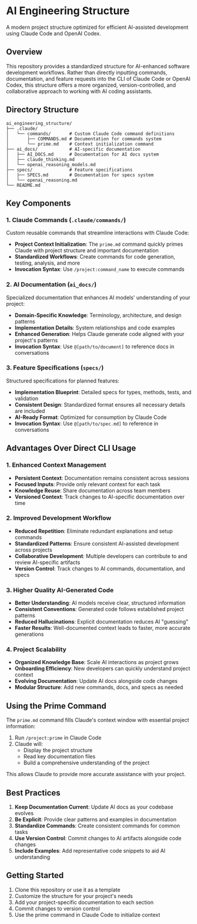 # AI Engineering Structure

A modern project structure optimized for efficient AI-assisted development using Claude Code and OpenAI Codex.

## Overview

This repository provides a standardized structure for AI-enhanced software development workflows. Rather than directly inputting commands, documentation, and feature requests into the CLI of Claude Code or OpenAI Codex, this structure offers a more organized, version-controlled, and collaborative approach to working with AI coding assistants.

## Directory Structure

```
ai_engineering_structure/
├── .claude/
│   └── commands/       # Custom Claude Code command definitions
│       ├── COMMANDS.md # Documentation for commands system
│       └── prime.md    # Context initialization command
├── ai_docs/            # AI-specific documentation
│   ├── AI_DOCS.md      # Documentation for AI docs system
│   ├── claude_thinking.md
│   └── openai_reasoning_models.md
├── specs/              # Feature specifications
│   ├── SPECS.md        # Documentation for specs system
│   └── openai_reasoning.md
└── README.md           
```

## Key Components

### 1. Claude Commands (`.claude/commands/`)

Custom reusable commands that streamline interactions with Claude Code:

- **Project Context Initialization**: The `prime.md` command quickly primes Claude with project structure and important documentation
- **Standardized Workflows**: Create commands for code generation, testing, analysis, and more
- **Invocation Syntax**: Use `/project:command_name` to execute commands

### 2. AI Documentation (`ai_docs/`)

Specialized documentation that enhances AI models' understanding of your project:

- **Domain-Specific Knowledge**: Terminology, architecture, and design patterns
- **Implementation Details**: System relationships and code examples
- **Enhanced Generation**: Helps Claude generate code aligned with your project's patterns
- **Invocation Syntax**: Use `@[path/to/document]` to reference docs in conversations

### 3. Feature Specifications (`specs/`)

Structured specifications for planned features:

- **Implementation Blueprint**: Detailed specs for types, methods, tests, and validation
- **Consistent Design**: Standardized format ensures all necessary details are included
- **AI-Ready Format**: Optimized for consumption by Claude Code
- **Invocation Syntax**: Use `@[path/to/spec.md]` to reference in conversations

## Advantages Over Direct CLI Usage

### 1. Enhanced Context Management

- **Persistent Context**: Documentation remains consistent across sessions
- **Focused Inputs**: Provide only relevant context for each task
- **Knowledge Reuse**: Share documentation across team members
- **Versioned Context**: Track changes to AI-specific documentation over time

### 2. Improved Development Workflow

- **Reduced Repetition**: Eliminate redundant explanations and setup commands
- **Standardized Patterns**: Ensure consistent AI-assisted development across projects
- **Collaborative Development**: Multiple developers can contribute to and review AI-specific artifacts
- **Version Control**: Track changes to AI commands, documentation, and specs

### 3. Higher Quality AI-Generated Code

- **Better Understanding**: AI models receive clear, structured information
- **Consistent Conventions**: Generated code follows established project patterns
- **Reduced Hallucinations**: Explicit documentation reduces AI "guessing"
- **Faster Results**: Well-documented context leads to faster, more accurate generations

### 4. Project Scalability

- **Organized Knowledge Base**: Scale AI interactions as project grows
- **Onboarding Efficiency**: New developers can quickly understand project context
- **Evolving Documentation**: Update AI docs alongside code changes
- **Modular Structure**: Add new commands, docs, and specs as needed

## Using the Prime Command

The `prime.md` command fills Claude's context window with essential project information:

1. Run `/project:prime` in Claude Code
2. Claude will:
   - Display the project structure
   - Read key documentation files
   - Build a comprehensive understanding of the project

This allows Claude to provide more accurate assistance with your project.

## Best Practices

1. **Keep Documentation Current**: Update AI docs as your codebase evolves
2. **Be Explicit**: Provide clear patterns and examples in documentation
3. **Standardize Commands**: Create consistent commands for common tasks
4. **Use Version Control**: Commit changes to AI artifacts alongside code changes
5. **Include Examples**: Add representative code snippets to aid AI understanding

## Getting Started

1. Clone this repository or use it as a template
2. Customize the structure for your project's needs
3. Add your project-specific documentation to each section
4. Commit changes to version control
5. Use the prime command in Claude Code to initialize context